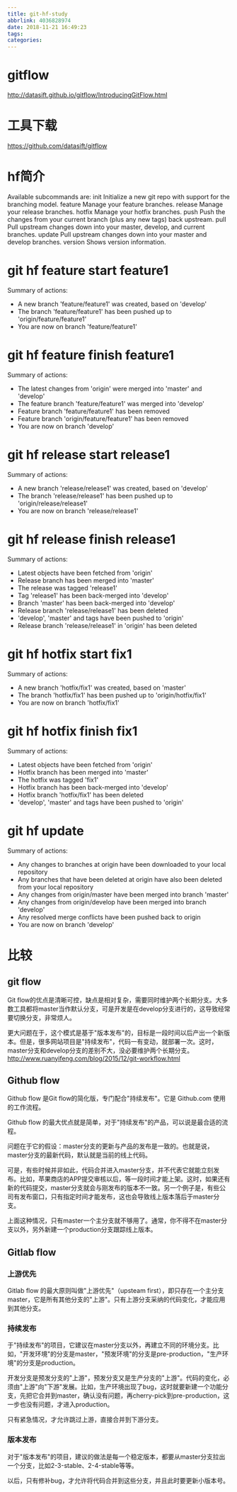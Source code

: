 ```yaml
---
title: git-hf-study
abbrlink: 4036828974
date: 2018-11-21 16:49:23
tags:
categories:
---
```

# gitflow
http://datasift.github.io/gitflow/IntroducingGitFlow.html

# 工具下载
https://github.com/datasift/gitflow


# hf简介
Available subcommands are:
   init      Initialize a new git repo with support for the branching model.
   feature   Manage your feature branches.
   release   Manage your release branches.
   hotfix    Manage your hotfix branches.
   push      Push the changes from your current branch (plus any new tags) back upstream.
   pull      Pull upstream changes down into your master, develop, and current branches.
   update    Pull upstream changes down into your master and develop branches.
   version   Shows version information.

# git hf feature start feature1

Summary of actions:
- A new branch 'feature/feature1' was created, based on 'develop'
- The branch 'feature/feature1' has been pushed up to 'origin/feature/feature1'
- You are now on branch 'feature/feature1'



# git hf feature finish feature1

Summary of actions:
- The latest changes from 'origin' were merged into 'master' and 'develop'
- The feature branch 'feature/feature1' was merged into 'develop'
- Feature branch 'feature/feature1' has been removed
- Feature branch 'origin/feature/feature1' has been removed
- You are now on branch 'develop'

# git hf release start release1

Summary of actions:
- A new branch 'release/release1' was created, based on 'develop'
- The branch 'release/release1' has been pushed up to 'origin/release/release1'
- You are now on branch 'release/release1'

# git hf release finish release1

Summary of actions:
- Latest objects have been fetched from 'origin'
- Release branch has been merged into 'master'
- The release was tagged 'release1'
- Tag 'release1' has been back-merged into 'develop'
- Branch 'master' has been back-merged into 'develop'
- Release branch 'release/release1' has been deleted
- 'develop', 'master' and tags have been pushed to 'origin'
- Release branch 'release/release1' in 'origin' has been deleted


# git hf hotfix start fix1
Summary of actions:
- A new branch 'hotfix/fix1' was created, based on 'master'
- The branch 'hotfix/fix1' has been pushed up to 'origin/hotfix/fix1'
- You are now on branch 'hotfix/fix1'


# git hf hotfix finish fix1
Summary of actions:
- Latest objects have been fetched from 'origin'
- Hotfix branch has been merged into 'master'
- The hotfix was tagged 'fix1'
- Hotfix branch has been back-merged into 'develop'
- Hotfix branch 'hotfix/fix1' has been deleted
- 'develop', 'master' and tags have been pushed to 'origin'


# git hf update
Summary of actions:
- Any changes to branches at origin have been downloaded to your local repository
- Any branches that have been deleted at origin have also been deleted from your local repository
- Any changes from origin/master have been merged into branch 'master'
- Any changes from origin/develop have been merged into branch 'develop'
- Any resolved merge conflicts have been pushed back to origin
- You are now on branch 'develop'


# 比较
## git flow
Git flow的优点是清晰可控，缺点是相对复杂，需要同时维护两个长期分支。大多数工具都将master当作默认分支，可是开发是在develop分支进行的，这导致经常要切换分支，非常烦人。

更大问题在于，这个模式是基于"版本发布"的，目标是一段时间以后产出一个新版本。但是，很多网站项目是"持续发布"，代码一有变动，就部署一次。这时，master分支和develop分支的差别不大，没必要维护两个长期分支。
http://www.ruanyifeng.com/blog/2015/12/git-workflow.html


## Github flow
Github flow 是Git flow的简化版，专门配合"持续发布"。它是 Github.com 使用的工作流程。

Github flow 的最大优点就是简单，对于"持续发布"的产品，可以说是最合适的流程。

问题在于它的假设：master分支的更新与产品的发布是一致的。也就是说，master分支的最新代码，默认就是当前的线上代码。

可是，有些时候并非如此，代码合并进入master分支，并不代表它就能立刻发布。比如，苹果商店的APP提交审核以后，等一段时间才能上架。这时，如果还有新的代码提交，master分支就会与刚发布的版本不一致。另一个例子是，有些公司有发布窗口，只有指定时间才能发布，这也会导致线上版本落后于master分支。

上面这种情况，只有master一个主分支就不够用了。通常，你不得不在master分支以外，另外新建一个production分支跟踪线上版本。


## Gitlab flow
### 上游优先
Gitlab flow 的最大原则叫做"上游优先"（upsteam first），即只存在一个主分支master，它是所有其他分支的"上游"。只有上游分支采纳的代码变化，才能应用到其他分支。
### 持续发布
于"持续发布"的项目，它建议在master分支以外，再建立不同的环境分支。比如，"开发环境"的分支是master，"预发环境"的分支是pre-production，"生产环境"的分支是production。

开发分支是预发分支的"上游"，预发分支又是生产分支的"上游"。代码的变化，必须由"上游"向"下游"发展。比如，生产环境出现了bug，这时就要新建一个功能分支，先把它合并到master，确认没有问题，再cherry-pick到pre-production，这一步也没有问题，才进入production。

只有紧急情况，才允许跳过上游，直接合并到下游分支。

### 版本发布
对于"版本发布"的项目，建议的做法是每一个稳定版本，都要从master分支拉出一个分支，比如2-3-stable、2-4-stable等等。

以后，只有修补bug，才允许将代码合并到这些分支，并且此时要更新小版本号。
